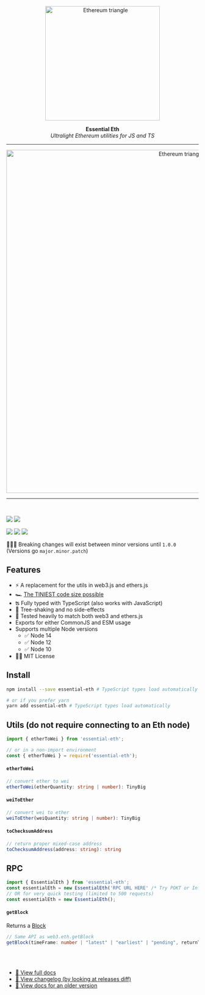 <p align="center">
  <a><img src="https://blog.ethereum.org/img/2018/08/grants_eth_logo.png" title="Ethereum triangle" height="300"/></a>
</p>
<p align="center">
  <b>
    Essential Eth
  </b>
  <br>
  <i>Ultralight Ethereum utilities for JS and TS</i>
  <br>
</p>

---

<p align="center">
<img src="https://user-images.githubusercontent.com/3408480/133322814-f3d18424-4ba8-4a37-8cbc-c5e6828354a3.png" title="Ethereum triangle" width="900"/>
</p>

---

<br>

![](https://badgen.net/bundlephobia/minzip/essential-eth) ![](https://badgen.net/bundlephobia/tree-shaking/essential-eth)

![](https://img.shields.io/npm/v/essential-eth)
![](https://badgen.net/bundlephobia/min/essential-eth)
![](https://badgen.net/bundlephobia/dependency-count/essential-eth)

👨🏻‍💻 Breaking changes will exist between minor versions until `1.0.0` (Versions go `major.minor.patch`)

## Features

- ⚡️ A replacement for the utils in web3.js and ethers.js
- 🏎 [The TINIEST code size possible](https://bundlephobia.com/package/essential-eth)
- ʦ Fully typed with TypeScript (also works with JavaScript)
- 🌲 Tree-shaking and no side-effects
- 🧪 Tested heavily to match both web3 and ethers.js
- Exports for either CommonJS and ESM usage
- Supports multiple Node versions
  - ✅ Node 14
  - ✅ Node 12
  - ✅ Node 10
- 👩‍⚖️ MIT License

## Install

```sh
npm install --save essential-eth # TypeScript types load automatically

# or if you prefer yarn
yarn add essential-eth # TypeScript types load automatically
```

## Utils (do not require connecting to an Eth node)

```typescript
import { etherToWei } from 'essential-eth';

// or in a non-import environment
const { etherToWei } = require('essential-eth');
```

#### `etherToWei`

```typescript
// convert ether to wei
etherToWei(etherQuantity: string | number): TinyBig
```

#### `weiToEther`

```typescript
// convert wei to ether
weiToEther(weiQuantity: string | number): TinyBig
```

#### `toChecksumAddress`

```typescript
// return proper mixed-case address
toChecksumAddress(address: string): string
```

## RPC

```typescript
import { EssentialEth } from 'essential-eth';
const essentialEth = new EssentialEth('RPC URL HERE' /* Try POKT or Infura */);
// OR for very quick testing (limited to 500 requests)
const essentialEth = new EssentialEth();
```

#### `getBlock`

Returns a [Block](src/types/block.types.ts)

```typescript
// Same API as web3.eth.getBlock
getBlock(timeFrame: number | "latest" | "earliest" | "pending", returnTransactionObjects?: boolean): Promise<Block>
```

<br/>
<br/>

- [📓 View full docs](https://essential-eth.vercel.app)
- [📓 View changelog (by looking at releases diff)](https://github.com/dawsbot/essential-eth/releases)
- [📓 View docs for an older version](https://essential-eth.vercel.app/versions)

